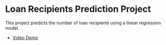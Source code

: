 # Loan Recipients Prediction Project

This project predicts the number of loan recipients using a linear regression model.

- [Video Demo](https://youtube.com)

